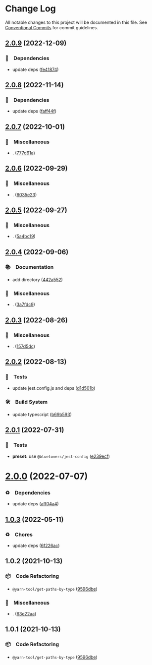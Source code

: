 # Change Log

All notable changes to this project will be documented in this file.
See [Conventional Commits](https://conventionalcommits.org) for commit guidelines.

## [2.0.9](https://github.com/bluelovers/ws-yarn-workspaces/compare/@yarn-tool/get-paths-by-type@2.0.8...@yarn-tool/get-paths-by-type@2.0.9) (2022-12-09)



### 📌　Dependencies

* update deps ([fe41874](https://github.com/bluelovers/ws-yarn-workspaces/commit/fe41874d6fd01f5f2b773aa085b80ee2d0683edc))



## [2.0.8](https://github.com/bluelovers/ws-yarn-workspaces/compare/@yarn-tool/get-paths-by-type@2.0.7...@yarn-tool/get-paths-by-type@2.0.8) (2022-11-14)



### 📌　Dependencies

* update deps ([faff44f](https://github.com/bluelovers/ws-yarn-workspaces/commit/faff44f1f5ad5066c747ea8d5d66fa10049c17fe))



## [2.0.7](https://github.com/bluelovers/ws-yarn-workspaces/compare/@yarn-tool/get-paths-by-type@2.0.6...@yarn-tool/get-paths-by-type@2.0.7) (2022-10-01)



### 🔖　Miscellaneous

* . ([777d61a](https://github.com/bluelovers/ws-yarn-workspaces/commit/777d61af255146b2b1b1f364587c36a0f5bfc00c))



## [2.0.6](https://github.com/bluelovers/ws-yarn-workspaces/compare/@yarn-tool/get-paths-by-type@2.0.5...@yarn-tool/get-paths-by-type@2.0.6) (2022-09-29)



### 🔖　Miscellaneous

* . ([6035e23](https://github.com/bluelovers/ws-yarn-workspaces/commit/6035e2399f4f5a5f5e5ac56309b6dc37ffe91389))



## [2.0.5](https://github.com/bluelovers/ws-yarn-workspaces/compare/@yarn-tool/get-paths-by-type@2.0.4...@yarn-tool/get-paths-by-type@2.0.5) (2022-09-27)



### 🔖　Miscellaneous

* . ([5a4bc19](https://github.com/bluelovers/ws-yarn-workspaces/commit/5a4bc19a0a279a49e752d776279165e14c402427))



## [2.0.4](https://github.com/bluelovers/ws-yarn-workspaces/compare/@yarn-tool/get-paths-by-type@2.0.3...@yarn-tool/get-paths-by-type@2.0.4) (2022-09-06)



### 📚　Documentation

* add directory ([442a552](https://github.com/bluelovers/ws-yarn-workspaces/commit/442a55232619f7fe2b9bad6f8eccfffc4f8f47d2))


### 🔖　Miscellaneous

* . ([3a7fdc9](https://github.com/bluelovers/ws-yarn-workspaces/commit/3a7fdc924ada93b1d0ac0160f8d77e46ff060588))



## [2.0.3](https://github.com/bluelovers/ws-yarn-workspaces/compare/@yarn-tool/get-paths-by-type@2.0.2...@yarn-tool/get-paths-by-type@2.0.3) (2022-08-26)



### 🔖　Miscellaneous

* . ([157d5dc](https://github.com/bluelovers/ws-yarn-workspaces/commit/157d5dc8959261d9326f6e633987182898ae9670))



## [2.0.2](https://github.com/bluelovers/ws-yarn-workspaces/compare/@yarn-tool/get-paths-by-type@2.0.1...@yarn-tool/get-paths-by-type@2.0.2) (2022-08-13)


### 🚨　Tests

* update jest.config.js and deps ([d1d501b](https://github.com/bluelovers/ws-yarn-workspaces/commit/d1d501ba059130bd8f90e6eaa266084110698011))


### 🛠　Build System

* update typescript ([b69b593](https://github.com/bluelovers/ws-yarn-workspaces/commit/b69b593d511d9d4e246513dc1d69721150b9cfe8))





## [2.0.1](https://github.com/bluelovers/ws-yarn-workspaces/compare/@yarn-tool/get-paths-by-type@2.0.0...@yarn-tool/get-paths-by-type@2.0.1) (2022-07-31)


### 🚨　Tests

* **preset:** use `@bluelovers/jest-config` ([e239ecf](https://github.com/bluelovers/ws-yarn-workspaces/commit/e239ecf606d82930c6036ec1241bf3b4a1095423))





# [2.0.0](https://github.com/bluelovers/ws-yarn-workspaces/compare/@yarn-tool/get-paths-by-type@1.0.3...@yarn-tool/get-paths-by-type@2.0.0) (2022-07-07)


### ♻️　Dependencies

* update deps ([aff04a4](https://github.com/bluelovers/ws-yarn-workspaces/commit/aff04a47e24f963121cf893a03a5b92dfcb6b720))





## [1.0.3](https://github.com/bluelovers/ws-yarn-workspaces/compare/@yarn-tool/get-paths-by-type@1.0.2...@yarn-tool/get-paths-by-type@1.0.3) (2022-05-11)


### ♻️　Chores

* update deps ([6f226ac](https://github.com/bluelovers/ws-yarn-workspaces/commit/6f226acfd22f0b213eaa8a84886f8391284b1fcf))





## 1.0.2 (2021-10-13)


### 📦　Code Refactoring

* `@yarn-tool/get-paths-by-type` ([9596dbe](https://github.com/bluelovers/ws-yarn-workspaces/commit/9596dbe324ec66e2d7959a43e861e4b886a61e18))


### 🔖　Miscellaneous

* . ([63e22aa](https://github.com/bluelovers/ws-yarn-workspaces/commit/63e22aa01cf59659e0c5eeecb9b08aa17e83a9b2))





## 1.0.1 (2021-10-13)


### 📦　Code Refactoring

* `@yarn-tool/get-paths-by-type` ([9596dbe](https://github.com/bluelovers/ws-yarn-workspaces/commit/9596dbe324ec66e2d7959a43e861e4b886a61e18))
